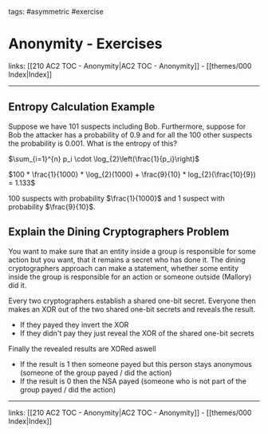 tags: #asymmetric #exercise

# Anonymity - Exercises

links:  [[210 AC2 TOC - Anonymity|AC2 TOC - Anonymity]] - [[themes/000 Index|Index]]

---

## Entropy Calculation Example

Suppose we have 101 suspects including Bob. Furthermore, suppose for Bob the attacker has a probability of 0.9 and for all the 100 other suspects the probability is 0.001. What is the entropy of this?

$\sum_{i=1}^{n} p_i \cdot \log_{2}\left(\frac{1}{p_i}\right)$

$100 * \frac{1}{1000} * \log_{2}(1000) + \frac{9}{10} * log_{2}(\frac{10}{9}) = 1.133$


100 suspects with probability $\frac{1}{1000}$ and 1 suspect with probability $\frac{9}{10}$.

## Explain the Dining Cryptographers Problem

You want to make sure that an entity inside a group is responsible for some action but you want, that it remains a secret who has done it. The dining cryptographers approach can make a statement, whether some entity inside the group is responsible for an action or someone outside (Mallory) did it.

Every two cryptographers establish a shared one-bit secret. Everyone then makes an XOR out of the two shared one-bit secrets and reveals the result.

- If they payed they invert the XOR
- If they didn't pay they just reveal the XOR of the shared one-bit secrets

Finally the revealed results are XORed aswell

- If the result is 1 then someone payed but this person stays anonymous (someone of the group payed / did the action)
- If the result is 0 then the NSA payed (someone who is not part of the group payed / did the action)

---
links:  [[210 AC2 TOC - Anonymity|AC2 TOC - Anonymity]] - [[themes/000 Index|Index]]